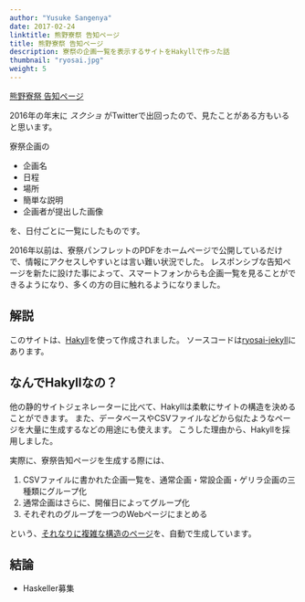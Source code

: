 ```yaml
---
author: "Yusuke Sangenya"
date: 2017-02-24
linktitle: 熊野寮祭 告知ページ
title: 熊野寮祭 告知ページ
description: 寮祭の企画一覧を表示するサイトをHakyllで作った話
thumbnail: "ryosai.jpg"
weight: 5
---
```


[熊野寮祭 告知ページ](https://kumano-dormitory.github.io/ryosai/)

2016年の年末に *スクショ* がTwitterで出回ったので、見たことがある方もいると思います。

寮祭企画の

- 企画名
- 日程
- 場所
- 簡単な説明
- 企画者が提出した画像

を、日付ごとに一覧にしたものです。

2016年以前は、寮祭パンフレットのPDFをホームページで公開しているだけで、情報にアクセスしやすいとは言い難い状況でした。
レスポンシブな告知ページを新たに設けた事によって、スマートフォンからも企画一覧を見ることができるようになり、多くの方の目に触れるようになりました。

## 解説

このサイトは、[Hakyll](https://jaspervdj.be/hakyll/)を使って作成されました。
ソースコードは[ryosai-jekyll](https://github.com/kumano-dormitory/ryosai-jekyll)にあります。

## なんでHakyllなの？

他の静的サイトジェネレーターに比べて、Hakyllは柔軟にサイトの構造を決めることができます。
また、データベースやCSVファイルなどから似たようなページを大量に生成するなどの用途にも使えます。
こうした理由から、Hakyllを採用しました。

実際に、寮祭告知ページを生成する際には、

1. CSVファイルに書かれた企画一覧を、通常企画・常設企画・ゲリラ企画の三種類にグループ化
2. 通常企画はさらに、開催日によってグループ化
3. それぞれのグループを一つのWebページにまとめる

という、[それなりに複雑な構造のページ](https://kumano-dormitory.github.io/ryosai/events.html)を、自動で生成しています。

## 結論

- Haskeller募集

